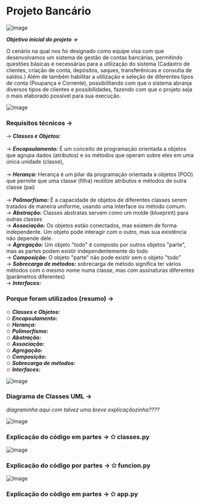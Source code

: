 # Projeto Bancário

![Image](https://github.com/user-attachments/assets/ba2b7ec5-1107-4e15-813a-ff9b4e3f859c)

***Objetivo inicial do projeto →***

O cenário na qual nos foi designado como equipe visa com que desenvolvamos um sistema de gestão de contas bancárias, permitindo questões básicas e necessárias para a utilização do sistema (Cadastro de clientes, criação de conta, depósitos, saques, transferênicas e consulta de saldos.) Além de também habilitar a utilização e seleção de diferentes tipos de conta (Poupança e Corrente), possibilitando com que o sistema abranja diversos tipos de clientes e possibilidades, fazendo com que o projeto seja o mais elaborado possível para sua execução. 

![Image](https://github.com/user-attachments/assets/ba2b7ec5-1107-4e15-813a-ff9b4e3f859c)

### Requisitos técnicos  →

→ ***Classes e Objetos:***  
<br> → ***Encapsulamento:*** É um conceito de programação orientada a objetos que agrupa dados (atributos) e os métodos que operam sobre eles em uma única unidade (classe),
<br><br> → ***Herança:*** Herança é um pilar da programação orientada a objetos (POO) que permite que uma classe (filha) reutilize atributos e métodos de outra classe (pai)
<br><br> → ***Polimorfismo:*** É a capacidade de objetos de diferentes classes serem tratados de maneira uniforme, usando uma interface ou método comum. 
<br> → ***Abstração:*** Classes abstratas servem como um molde (blueprint) para outras classes
<br> → ***Associação:*** Os objetos estão conectados, mas existem de forma independente. Um objeto pode interagir com o outro, mas sua existência não depende dele.
<br> → ***Agregação:***  Um objeto "todo" é composto por outros objetos "parte", mas as partes podem existir independentemente do todo
<br> → ***Composição:***  O objeto "parte" não pode existir sem o objeto "todo"
<br> → ***Sobrecarga de métodos:*** sobrecarga de método significa ter vários métodos com o mesmo nome numa classe, mas com assinaturas diferentes (parâmetros diferentes)
<br> → ***Interfaces:*** 

### Porque foram utilizados (resumo) →

✩ ***Classes e Objetos:***
<br> ✩ ***Encapsulamento:***
<br> ✩ ***Herança:***
<br> ✩ ***Polimorfismo:***
<br> ✩ ***Abstração:***
<br> ✩ ***Associação:***
<br> ✩ ***Agregação:***
<br> ✩ ***Composição:***
<br> ✩ ***Sobrecarga de métodos:***
<br> ✩ ***Interfaces:*** 

![Image](https://github.com/user-attachments/assets/ba2b7ec5-1107-4e15-813a-ff9b4e3f859c)

### Diagrama de Classes UML →

*diagraminha aqui com talvez uma breve explicaçãozinha????*

![Image](https://github.com/user-attachments/assets/ba2b7ec5-1107-4e15-813a-ff9b4e3f859c)


### Explicação do código em partes → ✩ classes.py



![Image](https://github.com/user-attachments/assets/ba2b7ec5-1107-4e15-813a-ff9b4e3f859c)


### Explicação do código por partes → ✩ funcion.py



![Image](https://github.com/user-attachments/assets/ba2b7ec5-1107-4e15-813a-ff9b4e3f859c)


### Explicação do código em partes → ✩ app.py
